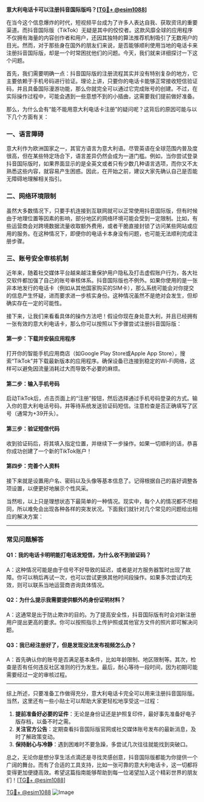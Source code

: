 **意大利电话卡可以注册抖音国际版吗？[[TG💪+ @esim1088](https://t.me/s/esim1088)]**

在当今这个信息爆炸的时代，短视频平台成为了许多人表达自我、获取资讯的重要渠道。而抖音国际版（TikTok）无疑是其中的佼佼者。这款风靡全球的应用程序不仅拥有海量的内容创作者和用户，还因其独特的算法推荐机制吸引了无数用户的目光。然而，对于那些身在国外的朋友们来说，是否能够顺利使用当地的电话卡来注册抖音国际版，却是一个时常困扰他们的问题。今天，我们就来详细探讨一下这个问题。

首先，我们需要明确一点：抖音国际版的注册流程其实并没有特别复杂的地方，它主要依赖于手机号码进行验证。理论上讲，只要你的电话卡能够正常接收短信验证码，并且具备国际漫游功能，那么你就完全可以通过它完成账号的创建。不过，在实际操作过程中，可能会遇到一些意想不到的小插曲，这需要我们提前做好准备。

那么，为什么会有“能不能用意大利电话卡注册”的疑问呢？这背后的原因可能与以下几个方面有关：

### **一、语言障碍**
意大利作为欧洲国家之一，其官方语言为意大利语。尽管英语在全球范围内普及度很高，但在某些特定场合下，语言差异仍然会成为一道门槛。例如，当你尝试登录抖音国际版时，如果界面显示的是全英文或者只有少数几种语言选项，而你又不太熟悉这些内容，就容易产生困惑。因此，在开始之前，建议大家先确认自己是否能无障碍地理解相关指引。

### **二、网络环境限制**
虽然大多数情况下，只要手机连接到互联网就可以正常使用抖音国际版，但有时候由于地理位置等因素的影响，部分地区的网络环境可能会受到一定限制。比如，有些运营商会对跨境数据流量收取额外费用，或者干脆直接封锁了访问某些网站或应用的服务。在这种情况下，即便你的电话卡本身没有问题，也可能无法顺利完成注册步骤。

### **三、账号安全审核机制**
近年来，随着社交媒体平台越来越注重保护用户隐私及打击虚假账户行为，各大社交软件都加强了自己的账号审核体系。抖音国际版也不例外。如果你使用的是一张非本地发行的电话卡（例如从其他国家购买的SIM卡），那么系统可能会对你提交的信息产生怀疑，进而要求进一步核实身份。这种情况虽然不是绝对会发生，但却确实存在一定的可能性。

接下来，让我们来看看具体的操作方法吧！假设你现在身处意大利，并且已经拥有一张有效的意大利电话卡，那么你可以按照以下步骤尝试注册抖音国际版：

#### **第一步：下载并安装应用程序**
打开你的智能手机应用商店（如Google Play Store或Apple App Store），搜索“TikTok”并下载最新版本的应用程序。确保设备已连接到稳定的Wi-Fi网络，这样可以避免因流量消耗过大而导致不必要的麻烦。

#### **第二步：输入手机号码**
启动TikTok后，点击页面上的“注册”按钮，然后选择通过手机号码登录的方式。输入你的意大利电话号码，并等待系统发送验证码短信。注意检查是否正确填写了区号（通常为+39开头）。

#### **第三步：验证短信代码**
收到验证码后，将其填入指定位置，并继续下一步操作。如果一切顺利的话，恭喜你成功创建了一个新的TikTok账户！

#### **第四步：完善个人资料**
接下来就是设置用户名、密码以及头像等基本信息了。记得根据自己的喜好调整各项设置，以便更好地展示个性风采。

当然啦，以上只是理想状态下最简单的一种情况。现实中，每个人的情况都不尽相同，所以难免会出现各种各样的突发状况。下面我们就针对几个常见的问题给出相应的解决方案：

---

### **常见问题解答**

#### **Q1：我的电话卡明明能打电话发短信，为什么收不到验证码？**
A：这种情况可能是由于信号不好导致的延迟，或者是对方服务器暂时出现了故障。你可以稍后再试一次，也可以尝试更换其他时间段操作。如果多次尝试均无效，则可以联系当地运营商咨询具体情况。

#### **Q2：为什么提示我需要提供额外的身份证明材料？**
A：这通常是出于防止欺诈的目的。为了提高安全性，抖音国际版有时会对新注册用户提出更高的要求。你可以按照指示上传护照或其他官方文件的照片即可解决问题。

#### **Q3：我已经注册好了，但是发现没法发布视频怎么办？**
A：首先确认你的账号是否满足基本条件，比如年龄限制、地区限制等。其次，检查是否有任何违反社区准则的行为发生。最后，耐心等待一段时间，因为初期可能需要经过一定的审核过程。

---

综上所述，只要准备工作做得充分，意大利电话卡完全可以用来注册抖音国际版。当然，这里还有一些小贴士可以帮助大家更轻松地享受这一过程：

1. **提前准备好必要的证件**：无论是身份证还是护照复印件，最好事先准备好电子版存档，以备不时之需。
2. **关注官方公告**：定期查看抖音国际版官网或社交媒体账号发布的最新消息，及时了解政策变动。
3. **保持耐心与冷静**：遇到困难时不要急躁，多尝试几次往往就能找到突破口。

总之，无论你是想分享生活点滴还是寻找灵感创意，抖音国际版都能为你提供一个广阔的舞台。而有了合适的工具支持，比如一张可靠的意大利电话卡，这一切都将变得更加便捷高效。希望这篇指南能够帮助到每一位渴望加入这个精彩世界的朋友们！[[TG💪+ @esim1088](https://t.me/s/esim1088)]

[TG💪+ @esim1088](https://t.me/s/esim1088) ![Image](https://i.postimg.cc/4NQfJmqS/Snipaste-2025-05-13-00-14-12.png)